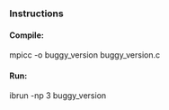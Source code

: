 ### Instructions

#### Compile:
mpicc -o buggy_version buggy_version.c

#### Run:
ibrun -np 3 buggy_version


